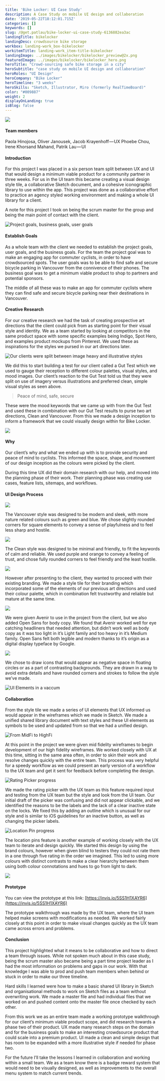 ```yaml
---
title: 'Bike Locker: UI Case Study'
description: A Case Study on mobile UI design and collaboration
date: '2019-05-22T18:12:01.715Z'
categories: []
keywords: []
slug: /@get.patlau/bike-locker-ui-case-study-6136882ea3ac
landingTitle: bikelocker
landingDesc: crowdsource bike storage
workbox: landing-work_box-bikelocker
workitemTitle: landing-work_item-title-bikelocker
landingImage: ../images/bikelocker/bikelocker_preview@2x.png
featuredImage: ../images/bikelocker/bikelocker_hero.png
heroTitle: "Crowd-sourcing safe bike storage in a city"
heroSubtitle: "case study on mobile UI design and collaboration"
heroRoles: "UI Design"
heroCompany: "Bike Locker"
heroTimeline: "3 weeks"
heroSkills: "Sketch, Illustrator, Miro (formerly RealTimeBoard)"
color: "#009887"
weight: 2
displayOnLanding: true
isBlog: false
---
```

<section>

![](../images/bikelocker/1__fI5aR4WSsaU2lR9CROZRvw.png)

#### Team members

Paola Hinojosa, Oliver Janousek, Jacob Krayenhoff — UX
Phoebe Chou, Irene Khorsand Mahand, Patrik Lau — UI

#### **Introduction**

For this project I was placed in a six person team split between UX and UI that would design a minimum viable product for a community partner in three weeks. For us in the UI team this became creating a visual design style tile, a collaborative Sketch document, and a cohesive iconographic library to use within the app. This project was done as a collaborative effort to practice an agency styled working environment and making a whole UI library for a client.

A note for this project I took on being the scrum master for the group and being the main point of contact with the client.

![Project goals, business goals, user goals](../images/bikelocker/1____6rPVActkef8IhJ2L6Hhtg.png)

#### Establish Goals

As a whole team with the client we needed to establish the project goals, user goals, and the business goals. For the team the project goal was to make an engaging app for commuter cyclists, in order to have crowdsourced spots. The user goals was to be able to find safe and secure bicycle parking in Vancouver from the connivence of their phones. The business goal was to get a minimum viable product to shop to partners and potential sponsors.

The middle of all these was to make an app for commuter cyclists where they can find safe and secure bicycle parking near their destinations in Vancouver.

#### Creative Research

For our creative research we had the task of creating prospective art directions that the client could pick from as starting point for their visual style and identity. We as a team started by looking at competitors in the same product space with some specific examples being Indigo, Spot Hero, and examples product mockups from Pinterest. We used these as inspirations for the styles we pursed in our art directions later.

![Our clients were split between image heavy and illustrative styles](../images/bikelocker/1__L2hmI6cAnSv1WC3YwkBSGA.png)

We did this to start building a test for our client called a Gut Test which we used to gauge their reception to different colour palettes, visual styles, and mood images. Our client’s reaction to the Gut Test told us that they were split on use of imagery versus illustrations and preferred clean, simple visual styles as seen above.

> Peace of mind, safe, secure

These were the mood keywords that we came up with from the Gut Test and used these in combination with our Gut Test results to purse two art directions, Clean and Vancouver. From this we made a design inception to inform a framework that we could visually design within for Bike Locker.

![](../images/bikelocker/1__ZnHaLDqHCys65bbIojDtmg.png)

#### Why

Our client’s why and what we ended up with is to provide security and peace of mind to cyclists. This informed the space, shape, and movement of our design inception as the colours were picked by the client.

During this time UX did their domain research with our help, and moved into the planning phase of their work. Their planning phase was creating use cases, feature lists, sitemaps, and workflows.

#### UI Design Process

![](../images/bikelocker/1__PtQx5M7kN__dFY9IqJ5JClA.png)

The Vancouver style was designed to be modern and sleek, with more nature related colours such as green and blue. We chose slightly rounded corners for square elements to convey a sense of playfulness and to feel less sharp and hostile.

![](../images/bikelocker/1__AQ8xikBWuy1daOsMThm0nw.png)

The Clean style was designed to be minimal and friendly, to fit the keywords of calm and reliable. We used purple and orange to convey a feeling of trust, and chose fully rounded corners to feel friendly and the least hostile.

![](../images/bikelocker/1__imE5bN46y__1nlr22zZ66mQ.png)

However after presenting to the client, they wanted to proceed with their existing branding. We made a style tile for their branding which incorporated some of the elements of our previous art directions and used their colour palette, which in combination felt trustworthy and reliable but mature at the same time.

![](../images/bikelocker/1__qY3k3PVko9mLPGAjfC__AeQ.png)

We were given Avenir to use in the project from the client, but we also added Open Sans for body copy. We found that Avenir worked well for eye catching headliners that needed attention, but didn’t work well as body copy as it was too light in it’s Light family and too heavy in it’s Medium family. Open Sans felt both legible and modern thanks to it’s origin as a digital display typeface by Google.

![](../images/bikelocker/1__iHLCDea4Q7jYhF__npa__bQw.png)

We chose to draw icons that would appear as negative space in floating circles or as a part of contrasting backgrounds. They are drawn in a way to avoid extra details and have rounded corners and strokes to follow the style we’ve made.

![UI Elements in a vaccum](../images/bikelocker/1__k7SKRYYnkU89wuGfxEiVkQ.png)

#### Collaboration

From the style tile we made a series of UI elements that UX informed us would appear in the wireframes which we made in Sketch. We made a unified shared library document with text styles and these UI elements as symbols to be used and updated from so that we had a unified design.

![From MidFi to HighFi](../images/bikelocker/1__YOPNk0tf7CbQm36__UoS7CA.png)

At this point in the project we were given mid fidelity wireframes to begin development of our high fidelity wireframes. We worked closely with UX at this time, sitting in the same area often, in order to skin their work and resolve changes quickly with the entire team. This process was very helpful for a speedy workflow as we could present an early version of a workflow to the UX team and get it sent for feedback before completing the design.

![Rating Picker progress](../images/bikelocker/1__jGoHybxDGKQjMdaHsGVd4Q.png)

We made the rating picker with the UX team as this feature required input and testing from the UX team but the style and look from the UI team. Our initial draft of the picker was confusing and did not appear clickable, and we identified the reasons to be the labels and the lack of a clear inactive state on the locks. We fixed this by adding an outline which is unusual for our style and is similar to iOS guidelines for an inactive button, as well as changing the picker labels.

![Location Pin progress](../images/bikelocker/1__CPocr5q4Jc9vX3S50um37g.png)

The location pins feature is another example of working closely with the UX team to iterate and design quickly. We started this design by using the brand colours, however when given blind to testers they could not rate them in a one through five rating in the order we imagined. This led to using more colours with distinct contrasts to make a clear hierarchy between them using both colour connotations and hues to go from light to dark.

![](../images/bikelocker/1__8u__vWO__xTlHDG8lSPaQo6g.png)

#### Prototype

You can view the prototype at this link: [https://invis.io/5SS1H1XAYR6](https://invis.io/5SS1H1XAYR6)

The prototype walkthrough was made by the UX team, where the UI team helped make screens with modifications as needed. We worked fairly closely at this point in order to make visual changes quickly as the UX team came across errors and problems.

#### Conclusion

This project highlighted what it means to be collaborative and how to direct a team through issues. While not spoken much about in this case study, being the scrum master also became being a part time project leader as I had the most information on problems and gaps in our work. With that knowledge I was able to prod and push team members when behind or stuck in order to make our three timeline.

Hard skills I learned were how to make a basic shared UI library in Sketch and organisational methods to work on Sketch files as a team without overwriting work. We made a master file and had individual files that we worked on and pushed content onto the master file once checked by each other.

From this work we as an entire team made a working prototype walkthrough for our client’s minimum viable product scope, and did research towards a phase two of their product. UX made many research steps on the domain and for the business goals to make an interesting crowdsource product that could scale into a premium product. UI made a clean and simple design that has room to be expanded with a more illustrative style if needed for phase two.

For the future I’ll take the lessons I learned in collaboration and working within a small team. We as a team know there is a badge reward system that would need to be visually designed, as well as improvements to the overall menu system to match current trends.

</section>